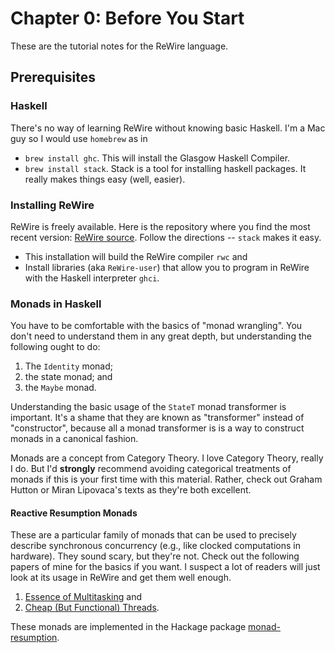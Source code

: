 # Chapter 0: Before You Start

These are the tutorial notes for the ReWire language.

## Prerequisites

### Haskell

There's no way of learning ReWire without knowing basic Haskell. I'm a Mac guy so I would use `homebrew` as in
  * `brew install ghc`. This will install the Glasgow Haskell Compiler.
  * `brew install stack`. Stack is a tool for installing haskell packages. It really makes things easy (well, easier).

### Installing ReWire

ReWire is freely available. Here is the repository where you find the most recent version: [ReWire source](https://github.com/twosixlabs/ReWire). Follow the directions -- `stack` makes it easy.
  * This installation will build the ReWire compiler `rwc` and
  * Install libraries (aka `ReWire-user`) that allow you to program in ReWire with the Haskell interpreter `ghci`.

### Monads in Haskell

You have to be comfortable with the basics of "monad wrangling". You don't need to understand them in any great depth, but understanding the following ought to do:
1. The `Identity` monad;
1. the state monad; and 
1. the `Maybe` monad.

Understanding the basic usage of the `StateT` monad transformer is important. It's a shame that they are known as "transformer" instead of "constructor", because all a monad transformer is is a way to construct monads in a canonical fashion. 

Monads are a concept from Category Theory. I love Category Theory, really I do. But I'd **strongly** recommend avoiding categorical treatments of monads if this is your first time with this material. Rather, check out Graham Hutton or Miran Lipovaca's texts as they're both excellent.

#### Reactive Resumption Monads

These are a particular family of monads that can be used to precisely describe synchronous concurrency (e.g., like clocked computations in hardware). They sound scary, but they're not. Check out the following papers of mine for the basics if you want. I suspect a lot of readers will just look at its usage in ReWire and get them well enough.
1. [Essence of Multitasking](https://bibbase.org/network/publication/harrison-theessenceofmultitasking-2006) and
1. [Cheap (But Functional) Threads](https://bibbase.org/network/publication/harrison-procter-cheapbutfunctionalthreads-2015). 

These monads are implemented in the Hackage package [monad-resumption](https://hackage.haskell.org/package/monad-resumption).
